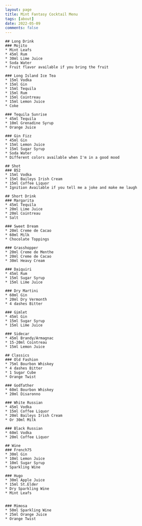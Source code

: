 ```yaml
---
layout: page
title: Mint Fantasy Cocktail Menu
tags: [about]
date: 2022-05-09
comments: false
---
```

<p align="center">

    ## Long Drink
    ### Mojito 
    * Mint Leafs
    * 45ml Rum
    * 30ml Lime Juice
    * Soda Water
    * Fruit flavor available if you bring the fruit

    ### Long Island Ice Tea
    * 15ml Vodka
    * 15ml Gin
    * 15ml Tequila
    * 15ml Rum
    * 15ml Cointreau
    * 15ml Lemon Juice
    * Coke

    ### Tequila Sunrise
    * 45ml Tequila
    * 10ml Grenadine Syrup
    * Orange Juice

    ### Gin Fizz
    * 45ml Gin
    * 15ml Lemon Juice
    * 15ml Sugar Syrup
    * Soda Water
    * Different colors available when I'm in a good mood 

    ## Shot
    ### B52
    * 15ml Vodka
    * 15ml Baileys Irish Cream
    * 15ml Coffee Liquor
    * Ignition Available if you tell me a joke and make me laugh

    ## Short Drink
    ### Margarita
    * 45ml Tequila
    * 20ml Lime Juice
    * 20ml Cointreau
    * Salt

    ### Sweet Dream
    * 20ml Creme de Cacao
    * 60ml Milk
    * Chocolate Toppings

    ### Grasshopper
    * 20ml Creme de Menthe
    * 20ml Creme de Cacao
    * 30ml Heavy Cream

    ### Daiquiri
    * 45ml Rum
    * 15ml Sugar Syrup
    * 15ml Lime Juice

    ### Dry Martini
    * 60ml Gin
    * 20ml Dry Vermonth
    * 4 dashes Bitter

    ### Gimlet
    * 45ml Gin
    * 15ml Sugar Syrup
    * 15ml Lime Juice

    ### Sidecar
    * 45ml Brandy/Armagnac
    * 15-20ml Cointreau
    * 15ml Lemon Juice

    ## Classics
    ### Old Fashion
    * 75ml Bourbon Whiskey
    * 4 dashes Bitter
    * 1 Sugar Cube
    * Orange Twist

    ### Godfather
    * 60ml Bourbon Whiskey
    * 20ml Disaronno

    ### White Russian
    * 45ml Vodka
    * 15ml Coffee Liquor
    * 20ml Baileys Irish Cream
    * Or 30ml Milk

    ### Black Russian
    * 60ml Vodka
    * 20ml Coffee Liquor

    ## Wine
    ### French75
    * 30ml Gin
    * 10ml Lemon Juice
    * 10ml Sugar Syrup
    * Sparkling Wine

    ### Hugo
    * 30ml Apple Juice
    * 15ml St.Elder
    * Dry Sparkling Wine
    * Mint Leafs


    ### Mimosa
    * 50ml Sparkling Wine
    * 25ml Orange Juice
    * Orange Twist
</p>
